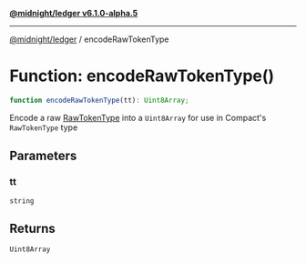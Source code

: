 [**@midnight/ledger v6.1.0-alpha.5**](../README.md)

***

[@midnight/ledger](../globals.md) / encodeRawTokenType

# Function: encodeRawTokenType()

```ts
function encodeRawTokenType(tt): Uint8Array;
```

Encode a raw [RawTokenType](../type-aliases/RawTokenType.md) into a `Uint8Array` for use in Compact's
`RawTokenType` type

## Parameters

### tt

`string`

## Returns

`Uint8Array`
